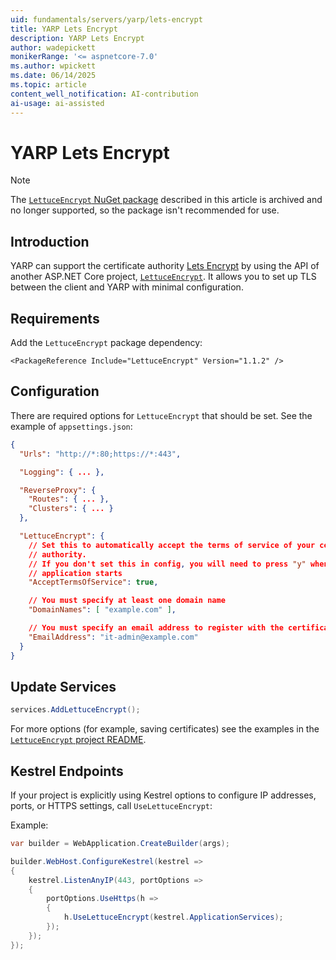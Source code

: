 ```yaml
---
uid: fundamentals/servers/yarp/lets-encrypt
title: YARP Lets Encrypt
description: YARP Lets Encrypt
author: wadepickett
monikerRange: '<= aspnetcore-7.0'
ms.author: wpickett
ms.date: 06/14/2025
ms.topic: article
content_well_notification: AI-contribution
ai-usage: ai-assisted
---
```

# YARP Lets Encrypt

> [!NOTE]
> The [`LettuceEncrypt` NuGet package](https://github.com/natemcmaster/LettuceEncrypt) described in this article is archived and no longer supported, so the package isn't recommended for use.

## Introduction

YARP can support the certificate authority [Lets Encrypt](https://letsencrypt.org/) by using the API of another ASP.NET Core project, [`LettuceEncrypt`](https://github.com/natemcmaster/LettuceEncrypt). It allows you to set up TLS between the client and YARP with minimal configuration.

## Requirements

Add the `LettuceEncrypt` package dependency:

```csproj
<PackageReference Include="LettuceEncrypt" Version="1.1.2" />
```

## Configuration

There are required options for `LettuceEncrypt` that should be set. See the example of `appsettings.json`:

```json
{
  "Urls": "http://*:80;https://*:443",

  "Logging": { ... },

  "ReverseProxy": {
    "Routes": { ... },
    "Clusters": { ... }
  },

  "LettuceEncrypt": {
    // Set this to automatically accept the terms of service of your certificate 
    // authority.
    // If you don't set this in config, you will need to press "y" whenever the 
    // application starts
    "AcceptTermsOfService": true,

    // You must specify at least one domain name
    "DomainNames": [ "example.com" ],

    // You must specify an email address to register with the certificate authority
    "EmailAddress": "it-admin@example.com"
  }
}
```

## Update Services

```csharp
services.AddLettuceEncrypt();
```

For more options (for example, saving certificates) see the examples in the [`LettuceEncrypt` project README](https://github.com/natemcmaster/LettuceEncrypt).

## Kestrel Endpoints

If your project is explicitly using Kestrel options to configure IP addresses, ports, or HTTPS settings, call `UseLettuceEncrypt`:

Example:

```csharp
var builder = WebApplication.CreateBuilder(args);

builder.WebHost.ConfigureKestrel(kestrel =>
{
    kestrel.ListenAnyIP(443, portOptions =>
    {
        portOptions.UseHttps(h =>
        {
            h.UseLettuceEncrypt(kestrel.ApplicationServices);
        });
    });
});
```
